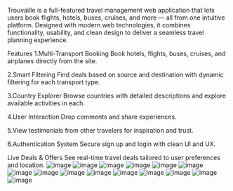 Trouvaille is a full-featured travel management web application that lets users book flights, hotels, buses, cruises, and more — all from one intuitive platform. Designed with modern web technologies, it combines functionality, usability, and clean design to deliver a seamless travel planning experience.

Features
1.Multi-Transport Booking
Book hotels, flights, buses, cruises, and airplanes directly from the site.

2.Smart Filtering
Find deals based on source and destination with dynamic filtering for each transport type.

3.Country Explorer
Browse countries with detailed descriptions and explore available activities in each.

4.User Interaction
Drop comments and share experiences.

5.View testimonials from other travelers for inspiration and trust.

6.Authentication System
Secure sign up and login with clean UI and UX.

Live Deals & Offers
See real-time travel deals tailored to user preferences and location.
![image](https://github.com/user-attachments/assets/3c79dcad-affd-4010-856e-de753ecf911a)
![image](https://github.com/user-attachments/assets/93d6798a-6832-4285-941e-c4f2cd5edb67)
![image](https://github.com/user-attachments/assets/433cfe18-49eb-4c29-b6df-87f9a43256b0)
![image](https://github.com/user-attachments/assets/df7af2ae-5dc8-43b5-8d05-8e312cad201c)
![image](https://github.com/user-attachments/assets/263f6bc4-19af-4a1a-9ba8-5d2ec3bde6ec)
![image](https://github.com/user-attachments/assets/09304995-73da-40cf-a356-1bdebba1d3c0)
![image](https://github.com/user-attachments/assets/bd261f7e-e43e-468e-a603-91c5e498a244)
![image](https://github.com/user-attachments/assets/083dd650-2f1c-4134-9156-9d4f73f5def9)
![image](https://github.com/user-attachments/assets/f9589e69-5900-475f-83d6-cdd2711c2d38)
![image](https://github.com/user-attachments/assets/98e6e674-c192-4f12-a006-36b36a2df20d)
![image](https://github.com/user-attachments/assets/ae2b1f14-c434-4c03-8b21-32e4a449a7ea)
![image](https://github.com/user-attachments/assets/b1ed8270-704a-4719-a4cd-48e2c60c30d4)
![image](https://github.com/user-attachments/assets/06440a83-8eb4-48d9-b2a9-206cc6596b3f)
![image](https://github.com/user-attachments/assets/7d76ef59-91ce-4c16-8f0b-7adabc6860c0)
![image](https://github.com/user-attachments/assets/4c2a480d-1d89-4e58-a986-b66a860f48ba)













